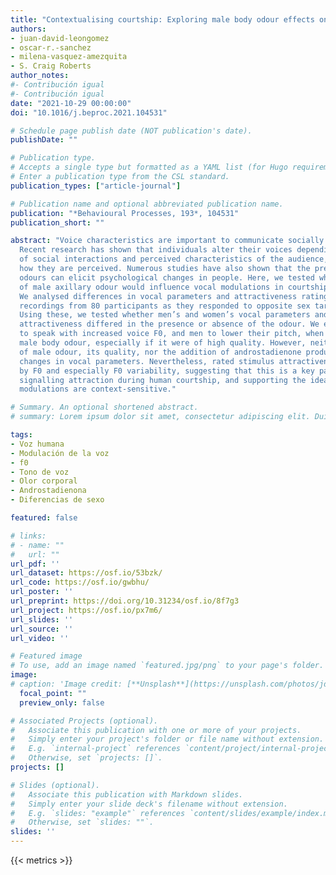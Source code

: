 ```yaml
---
title: "Contextualising courtship: Exploring male body odour effects on vocal modulation"
authors:
- juan-david-leongomez
- oscar-r.-sanchez
- milena-vasquez-amezquita
- S. Craig Roberts
author_notes:
#- Contribución igual
#- Contribución igual
date: "2021-10-29 00:00:00"
doi: "10.1016/j.beproc.2021.104531"

# Schedule page publish date (NOT publication's date).
publishDate: ""

# Publication type.
# Accepts a single type but formatted as a YAML list (for Hugo requirements).
# Enter a publication type from the CSL standard.
publication_types: ["article-journal"]

# Publication name and optional abbreviated publication name.
publication: "*Behavioural Processes, 193*, 104531"
publication_short: ""

abstract: "Voice characteristics are important to communicate socially relevant information.
  Recent research has shown that individuals alter their voices depending on the context
  of social interactions and perceived characteristics of the audience, and this affects
  how they are perceived. Numerous studies have also shown that the presence of bodily
  odours can elicit psychological changes in people. Here, we tested whether the presence
  of male axillary odour would influence vocal modulations in courtship contexts.
  We analysed differences in vocal parameters and attractiveness ratings across 950
  recordings from 80 participants as they responded to opposite sex target stimuli.
  Using these, we tested whether men’s and women’s vocal parameters and perceived
  attractiveness differed in the presence or absence of the odour. We expected women
  to speak with increased voice F0, and men to lower their pitch, when exposed to
  male body odour, especially if it were of high quality. However, neither the presence
  of male odour, its quality, nor the addition of androstadienone produced any consistent
  changes in vocal parameters. Nevertheless, rated stimulus attractiveness was predicted
  by F0 and especially F0 variability, suggesting that this is a key parameter in
  signalling attraction during human courtship, and supporting the idea that vocal
  modulations are context-sensitive."

# Summary. An optional shortened abstract.
# summary: Lorem ipsum dolor sit amet, consectetur adipiscing elit. Duis posuere tellus ac convallis placerat.

tags:
- Voz humana
- Modulación de la voz
- f0
- Tono de voz
- Olor corporal
- Androstadienona
- Diferencias de sexo

featured: false

# links:
# - name: ""
#   url: ""
url_pdf: ''
url_dataset: https://osf.io/53bzk/
url_code: https://osf.io/gwbhu/
url_poster: ''
url_preprint: https://doi.org/10.31234/osf.io/8f7g3
url_project: https://osf.io/px7m6/
url_slides: ''
url_source: ''
url_video: ''

# Featured image
# To use, add an image named `featured.jpg/png` to your page's folder. 
image:
# caption: 'Image credit: [**Unsplash**](https://unsplash.com/photos/jdD8gXaTZsc)'
  focal_point: ""
  preview_only: false

# Associated Projects (optional).
#   Associate this publication with one or more of your projects.
#   Simply enter your project's folder or file name without extension.
#   E.g. `internal-project` references `content/project/internal-project/index.md`.
#   Otherwise, set `projects: []`.
projects: []

# Slides (optional).
#   Associate this publication with Markdown slides.
#   Simply enter your slide deck's filename without extension.
#   E.g. `slides: "example"` references `content/slides/example/index.md`.
#   Otherwise, set `slides: ""`.
slides: ''
---
```

{{< metrics >}}
